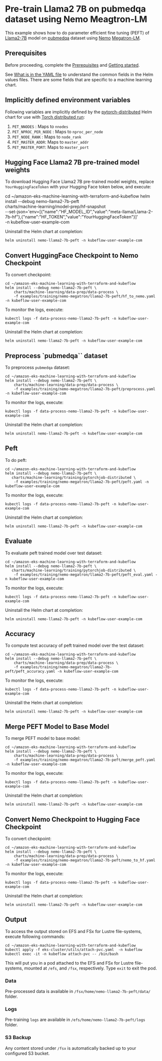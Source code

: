# Pre-train Llama2 7B on pubmedqa dataset using Nemo Meagtron-LM

This example shows how to do parameter efficient fine tuning (PEFT) of [Llama2-7B](https://huggingface.co/meta-llama/Llama-2-7b-hf) model on [pubmedqa](https://github.com/pubmedqa/pubmedqa/tree/master) dataset using [Nemo](https://github.com/NVIDIA/NeMo) [Megatron-LM](https://github.com/NVIDIA/Megatron-LM).  

## Prerequisites

Before proceeding, complete the [Prerequisites](../../../../README.md#prerequisites) and [Getting started](../../../../README.md#getting-started). 

See [What is in the YAML file](../../../../README.md#what-is-in-the-yaml-file) to understand the common fields in the Helm values files. There are some fields that are specific to a machine learning chart.


## Implicitly defined environment variables

Following variables are implicitly defined by the [pytorch-distributed](../../../charts/machine-learning/training/pytorchjob-distributed/Chart.yaml) Helm chart for use with [Torch distributed run](https://github.com/pytorch/pytorch/blob/main/torch/distributed/run.py):

1. `PET_NNODES` : Maps to `nnodes`
2. `PET_NPROC_PER_NODE` : Maps to `nproc_per_node` 
3. `PET_NODE_RANK` : Maps to `node_rank` 
4. `PET_MASTER_ADDR`: Maps to `master_addr` 
5. `PET_MASTER_PORT`: Maps to `master_port`

## Hugging Face Llama2 7B pre-trained model weights

To download Hugging Face Llama2 7B pre-trained model weights, replace `YourHuggingFaceToken` with your Hugging Face token below, and execute:

cd ~/amazon-eks-machine-learning-with-terraform-and-kubeflow
helm install --debug nemo-llama2-7b-peft     \
    charts/machine-learning/model-prep/hf-snapshot    \
    --set-json='env=[{"name":"HF_MODEL_ID","value":"meta-llama/Llama-2-7b-hf"},{"name":"HF_TOKEN","value":"YourHuggingFaceToken"}]' \
    -n kubeflow-user-example-com

Uninstall the Helm chart at completion:

    helm uninstall nemo-llama2-7b-peft -n kubeflow-user-example-com

## Convert HuggingFace Checkpoint to Nemo Checkpoint

To convert checkpoint:

    cd ~/amazon-eks-machine-learning-with-terraform-and-kubeflow
    helm install --debug nemo-llama2-7b-peft \
        charts/machine-learning/data-prep/data-process \
        -f examples/training/nemo-megatron/llama2-7b-peft/hf_to_nemo.yaml -n kubeflow-user-example-com

To monitor the logs, execute:

    kubectl logs -f data-process-nemo-llama2-7b-peft -n kubeflow-user-example-com

Uninstall the Helm chart at completion:

    helm uninstall nemo-llama2-7b-peft -n kubeflow-user-example-com

## Preprocess `pubmedqa`` dataset

To preprocess `pubmedqa` dataset:

    cd ~/amazon-eks-machine-learning-with-terraform-and-kubeflow
    helm install --debug nemo-llama2-7b-peft \
        charts/machine-learning/data-prep/data-process \
        -f examples/training/nemo-megatron/llama2-7b-peft/preprocess.yaml -n kubeflow-user-example-com

To monitor the logs, execute:

    kubectl logs -f data-process-nemo-llama2-7b-peft -n kubeflow-user-example-com

Uninstall the Helm chart at completion:

    helm uninstall nemo-llama2-7b-peft -n kubeflow-user-example-com

## Peft

To do peft:

    cd ~/amazon-eks-machine-learning-with-terraform-and-kubeflow
    helm install --debug nemo-llama2-7b-peft \
       charts/machine-learning/training/pytorchjob-distributed \
        -f examples/training/nemo-megatron/llama2-7b-peft/peft.yaml -n kubeflow-user-example-com

To monitor the logs, execute:

    kubectl logs -f data-process-nemo-llama2-7b-peft -n kubeflow-user-example-com

Uninstall the Helm chart at completion:

    helm uninstall nemo-llama2-7b-peft -n kubeflow-user-example-com

## Evaluate 

To evaluate peft trained model over test dataset:

    cd ~/amazon-eks-machine-learning-with-terraform-and-kubeflow
    helm install --debug nemo-llama2-7b-peft \
       charts/machine-learning/training/pytorchjob-distributed \
        -f examples/training/nemo-megatron/llama2-7b-peft/peft_eval.yaml -n kubeflow-user-example-com

To monitor the logs, execute:

    kubectl logs -f data-process-nemo-llama2-7b-peft -n kubeflow-user-example-com

Uninstall the Helm chart at completion:

    helm uninstall nemo-llama2-7b-peft -n kubeflow-user-example-com

## Accuracy 

To compute test accuracy of peft trained model over the test dataset:

    cd ~/amazon-eks-machine-learning-with-terraform-and-kubeflow
    helm install --debug nemo-llama2-7b-peft \
        charts/machine-learning/data-prep/data-process \
        -f examples/training/nemo-megatron/llama2-7b-peft/peft_accuracy.yaml -n kubeflow-user-example-com

To monitor the logs, execute:

    kubectl logs -f data-process-nemo-llama2-7b-peft -n kubeflow-user-example-com

Uninstall the Helm chart at completion:

    helm uninstall nemo-llama2-7b-peft -n kubeflow-user-example-com

## Merge PEFT Model to Base Model

To merge PEFT model to base model:

    cd ~/amazon-eks-machine-learning-with-terraform-and-kubeflow
    helm install --debug nemo-llama2-7b-peft \
        charts/machine-learning/data-prep/data-process \
        -f examples/training/nemo-megatron/llama2-7b-peft/merge_peft.yaml -n kubeflow-user-example-com

To monitor the logs, execute:

    kubectl logs -f data-process-nemo-llama2-7b-peft -n kubeflow-user-example-com

Uninstall the Helm chart at completion:

    helm uninstall nemo-llama2-7b-peft -n kubeflow-user-example-com

## Convert Nemo Checkpoint to Hugging Face Checkpoint

To convert checkpoint:

    cd ~/amazon-eks-machine-learning-with-terraform-and-kubeflow
    helm install --debug nemo-llama2-7b-peft \
        charts/machine-learning/data-prep/data-process \
        -f examples/training/nemo-megatron/llama2-7b-peft/nemo_to_hf.yaml -n kubeflow-user-example-com

To monitor the logs, execute:

    kubectl logs -f data-process-nemo-llama2-7b-peft -n kubeflow-user-example-com

Uninstall the Helm chart at completion:

    helm uninstall nemo-llama2-7b-peft -n kubeflow-user-example-com

## Output

To access the output stored on EFS and FSx for Lustre file-systems, execute following commands:

    cd ~/amazon-eks-machine-learning-with-terraform-and-kubeflow
    kubectl apply -f eks-cluster/utils/attach-pvc.yaml  -n kubeflow
    kubectl exec -it -n kubeflow attach-pvc -- /bin/bash


This will put you in a pod attached to the  EFS and FSx for Lustre file-systems, mounted at `/efs`, and `/fsx`, respectively. Type `exit` to exit the pod.

### Data

Pre-processed data is available in `/fsx/home/nemo-llama2-7b-peft/data/` folder.

### Logs

Pre-training `logs` are available in `/efs/home/nemo-llama2-7b-peft/logs` folder. 

### S3 Backup

Any content stored under `/fsx` is automatically backed up to your configured S3 bucket.